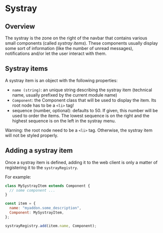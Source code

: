 # Systray

## Overview

The systray is the zone on the right of the navbar that contains various small
components (called _systray items_). These components usually display some sort
of information (like the number of unread messages), notifications and/or let the
user interact with them.

## Systray items

A systray item is an object with the following properties:

- `name (string)`: an unique string describing the systray item (technical name,
  usually prefixed by the current module name)
- `Component`: the Component class that will be used to display the item. Its root
  node has to be a `<li>` tag!
- sequence (number, optional): defaults to 50. If given, this number will be used
  to order the items. The lowest sequence is on the right and the highest sequence
  is on the left in the systray menu.

Warning: the root node need to be a `<li>` tag. Otherwise, the systray item will
not be styled properly.

## Adding a systray item

Once a systray item is defined, adding it to the web client is only a matter of
registering it to the `systrayRegistry`.

For example:

```js
class MySystrayItem extends Component {
  // some component ...
}

const item = {
  name: "myaddon.some_description",
  Component: MySystrayItem,
};

systrayRegistry.add(item.name, Component);
```
